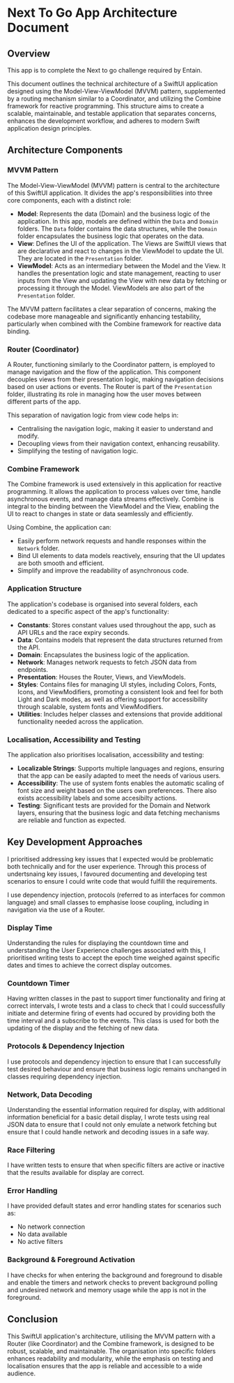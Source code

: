 # Next To Go App Architecture Document

## Overview
This app is to complete the Next to go challenge required by Entain. 

This document outlines the technical architecture of a SwiftUI application designed using the Model-View-ViewModel (MVVM) pattern, supplemented by a routing mechanism similar to a Coordinator, and utilizing the Combine framework for reactive programming. This structure aims to create a scalable, maintainable, and testable application that separates concerns, enhances the development workflow, and adheres to modern Swift application design principles.

## Architecture Components

### MVVM Pattern

The Model-View-ViewModel (MVVM) pattern is central to the architecture of this SwiftUI application. It divides the app's responsibilities into three core components, each with a distinct role:

- **Model**: Represents the data (Domain) and the business logic of the application. In this app, models are defined within the `Data` and `Domain` folders. The `Data` folder contains the data structures, while the `Domain` folder encapsulates the business logic that operates on the data.
- **View**: Defines the UI of the application. The Views are SwiftUI views that are declarative and react to changes in the ViewModel to update the UI. They are located in the `Presentation` folder.
- **ViewModel**: Acts as an intermediary between the Model and the View. It handles the presentation logic and state management, reacting to user inputs from the View and updating the View with new data by fetching or processing it through the Model. ViewModels are also part of the `Presentation` folder.

The MVVM pattern facilitates a clear separation of concerns, making the codebase more manageable and significantly enhancing testability, particularly when combined with the Combine framework for reactive data binding.

### Router (Coordinator)

A Router, functioning similarly to the Coordinator pattern, is employed to manage navigation and the flow of the application. This component decouples views from their presentation logic, making navigation decisions based on user actions or events. The Router is part of the `Presentation` folder, illustrating its role in managing how the user moves between different parts of the app.

This separation of navigation logic from view code helps in:

- Centralising the navigation logic, making it easier to understand and modify.
- Decoupling views from their navigation context, enhancing reusability.
- Simplifying the testing of navigation logic.

### Combine Framework

The Combine framework is used extensively in this application for reactive programming. It allows the application to process values over time, handle asynchronous events, and manage data streams effectively. Combine is integral to the binding between the ViewModel and the View, enabling the UI to react to changes in state or data seamlessly and efficiently.

Using Combine, the application can:

- Easily perform network requests and handle responses within the `Network` folder.
- Bind UI elements to data models reactively, ensuring that the UI updates are both smooth and efficient.
- Simplify and improve the readability of asynchronous code.

### Application Structure

The application's codebase is organised into several folders, each dedicated to a specific aspect of the app's functionality:

- **Constants**: Stores constant values used throughout the app, such as API URLs and the race expiry seconds.
- **Data**: Contains models that represent the data structures returned from the API.
- **Domain**: Encapsulates the business logic of the application.
- **Network**: Manages network requests to fetch JSON data from endpoints.
- **Presentation**: Houses the Router, Views, and ViewModels.
- **Styles**: Contains files for managing UI styles, including Colors, Fonts, Icons, and ViewModifiers, promoting a consistent look and feel for both Light and Dark modes, as well as offering support for accessibility through scalable, system fonts and ViewModifiers.
- **Utilities**: Includes helper classes and extensions that provide additional functionality needed across the application.

### Localisation, Accessibility and Testing

The application also prioritises localisation, accessibility and testing:

- **Localizable Strings**: Supports multiple languages and regions, ensuring that the app can be easily adapted to meet the needs of various users.
- **Accessibility**: The use of system fonts enables the automatic scaling of font size and weight based on the users own preferences. There also exists accessibility labels and some accesibilty actions. 
- **Testing**: Significant tests are provided for the Domain and Network layers, ensuring that the business logic and data fetching mechanisms are reliable and function as expected.

## Key Development Approaches

I prioritised addressing key issues that I expected would be problematic both technically and for the user experience. Through this process of undertsnaing key issues, I favoured documenting and developing test scenarios to ensure I could write code that would fulfill the requirements.

I use dependency injection, protocols (referred to as interfaces for common language) and small classes to emphasise loose coupling, including in navigation via the use of a Router. 

### Display Time

Understanding the rules for displaying the countdown time and understanding the User Experience challenges associated with this, I prioritised writing tests to accept the epoch time weighed against specific dates and times to achieve the correct display outcomes. 

### Countdown Timer

Having written classes in the past to support timer functionality and firing at correct intervals, I wrote tests and a class to check that I could successfully initiate and determine firing of events had occured by providing both the time interval and a subscribe to the events. This class is used for both the updating of the display and the fetching of new data. 

### Protocols & Dependency Injection

I use protocols and dependency injection to ensure that I can successfully test desired behaviour and ensure that business logic remains unchanged in classes requiring dependency injection. 

### Network, Data Decoding

Understanding the essential information required for display, with additional information beneficial for a basic detail display, I wrote tests using real JSON data to ensure that I could not only emulate a network fetching but ensure that I could handle network and decoding issues in a safe way. 

### Race Filtering

I have written tests to ensure that when specific filters are active or inactive that the results available for display are correct. 

### Error Handling

I have provided default states and error handling states for scenarios such as:

- No network connection
- No data available
- No active filters

### Background & Foreground Activation

I have checks for when entering the background and foreground to disable and enable the timers and network checks to prevent background polling and undesired network and memory usage while the app is not in the foreground.

## Conclusion

This SwiftUI application's architecture, utilising the MVVM pattern with a Router (like Coordinator) and the Combine framework, is designed to be robust, scalable, and maintainable. The organisation into specific folders enhances readability and modularity, while the emphasis on testing and localisation ensures that the app is reliable and accessible to a wide audience.
